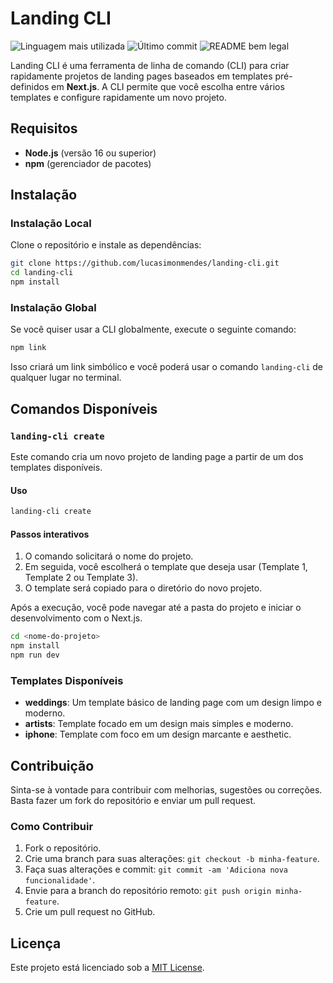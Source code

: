 # Landing CLI

![Linguagem mais utilizada](https://img.shields.io/github/languages/top/lucasimonmendes/landing-cli)
![Último commit](https://img.shields.io/github/last-commit/lucasimonmendes/landing-cli)
![README bem legal](https://img.shields.io/badge/readme-bem_legal-8A2BE2)

Landing CLI é uma ferramenta de linha de comando (CLI) para criar rapidamente projetos de landing pages baseados em templates pré-definidos em **Next.js**. A CLI permite que você escolha entre vários templates e configure rapidamente um novo projeto.

## Requisitos

- **Node.js** (versão 16 ou superior)
- **npm** (gerenciador de pacotes)

## Instalação

### Instalação Local

Clone o repositório e instale as dependências:

```bash
git clone https://github.com/lucasimonmendes/landing-cli.git
cd landing-cli
npm install
```

### Instalação Global

Se você quiser usar a CLI globalmente, execute o seguinte comando:

```bash
npm link
```

Isso criará um link simbólico e você poderá usar o comando `landing-cli` de qualquer lugar no terminal.

## Comandos Disponíveis

### `landing-cli create`

Este comando cria um novo projeto de landing page a partir de um dos templates disponíveis.

#### Uso

```bash
landing-cli create
```

#### Passos interativos

1. O comando solicitará o nome do projeto.
2. Em seguida, você escolherá o template que deseja usar (Template 1, Template 2 ou Template 3).
3. O template será copiado para o diretório do novo projeto.

Após a execução, você pode navegar até a pasta do projeto e iniciar o desenvolvimento com o Next.js.

```bash
cd <nome-do-projeto>
npm install
npm run dev
```

### Templates Disponíveis

- **weddings**: Um template básico de landing page com um design limpo e moderno.
- **artists**: Template focado em um design mais simples e moderno.
- **iphone**: Template com foco em um design marcante e aesthetic.

## Contribuição

Sinta-se à vontade para contribuir com melhorias, sugestões ou correções. Basta fazer um fork do repositório e enviar um pull request.

### Como Contribuir

1. Fork o repositório.
2. Crie uma branch para suas alterações: `git checkout -b minha-feature`.
3. Faça suas alterações e commit: `git commit -am 'Adiciona nova funcionalidade'`.
4. Envie para a branch do repositório remoto: `git push origin minha-feature`.
5. Crie um pull request no GitHub.

## Licença

Este projeto está licenciado sob a [MIT License](LICENSE).

